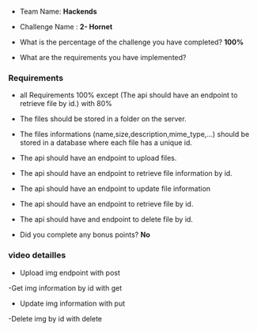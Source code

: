 - Team Name: **Hackends**
- Challenge Name : **2- Hornet**

- What is the percentage of the challenge you have completed? **100%**

- What are the requirements you have implemented?

### Requirements
- all Requirements 100% except (The api should have an endpoint to retrieve file by id.) with 80%

- The files should be stored in a folder on the server.

- The files informations (name,size,description,mime_type,...)
should be stored in a database where each file has a unique
id.

- The api should have an endpoint to upload files.

- The api should have an endpoint to retrieve file
information by id.

- The api should have an endpoint to update file information

- The api should have an endpoint to retrieve file by id.

- The api should have and endpoint to delete file by id.

- Did you complete any bonus points? **No**

### video detailles
- Upload img endpoint with post

-Get img information by id with get

- Update img information with put

-Delete img by id with delete


